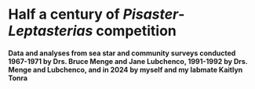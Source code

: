 # **Half a century of *Pisaster*-*Leptasterias* competition**
#### Data and analyses from sea star and community surveys conducted 1967-1971 by Drs. Bruce Menge and Jane Lubchenco, 1991-1992 by Drs. Menge and Lubchenco, and in 2024 by myself and my labmate Kaitlyn Tonra



